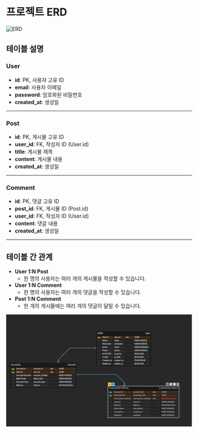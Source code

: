 # 프로젝트 ERD

![ERD](/Users/gimjiyong/Downloads/erd.png)

## 테이블 설명

### User
- **id**: PK, 사용자 고유 ID
- **email**: 사용자 이메일
- **password**: 암호화된 비밀번호
- **created_at**: 생성일

---

### Post
- **id**: PK, 게시물 고유 ID
- **user_id**: FK, 작성자 ID (User.id)
- **title**: 게시물 제목
- **content**: 게시물 내용
- **created_at**: 생성일

---

### Comment
- **id**: PK, 댓글 고유 ID
- **post_id**: FK, 게시물 ID (Post.id)
- **user_id**: FK, 작성자 ID (User.id)
- **content**: 댓글 내용
- **created_at**: 생성일

---

## 테이블 간 관계

- **User 1:N Post**
  - 한 명의 사용자는 여러 개의 게시물을 작성할 수 있습니다.
- **User 1:N Comment**
  - 한 명의 사용자는 여러 개의 댓글을 작성할 수 있습니다.
- **Post 1:N Comment**
  - 한 개의 게시물에는 여러 개의 댓글이 달릴 수 있습니다.

![erd.png](erd.png)